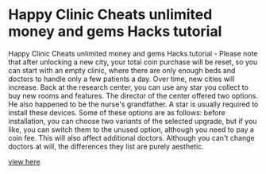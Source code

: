 # Happy Clinic Cheats unlimited money and gems Hacks tutorial

Happy Clinic Cheats unlimited money and gems Hacks tutorial - Please note that after unlocking a new city, your total coin purchase will be reset, so you can start with an empty clinic, where there are only enough beds and doctors to handle only a few patients a day. Over time, new cities will increase. Back at the research center, you can use any star you collect to buy new rooms and features. The director of the center offered two options. He also happened to be the nurse's grandfather. A star is usually required to install these devices. Some of these options are as follows: before installation, you can choose two variants of the selected upgrade, but if you like, you can switch them to the unused option, although you need to pay a coin fee. This will also affect additional doctors. Although you can't change doctors at will, the differences they list are purely aesthetic.

<a href="https://eventlink.to/happy-clinic">view here</a>
